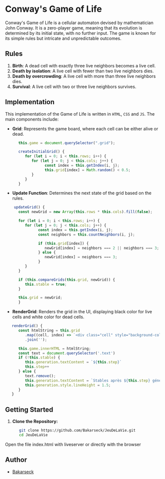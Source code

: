 # Conway's Game of Life

Conway's Game of Life is a cellular automaton devised by mathematician John Conway. It is a zero-player game, meaning that its evolution is determined by its initial state, with no further input. The game is known for its simple rules but intricate and unpredictable outcomes.

## Rules

1. **Birth**: A dead cell with exactly three live neighbors becomes a live cell.
2. **Death by isolation**: A live cell with fewer than two live neighbors dies.
3. **Death by overcrowding**: A live cell with more than three live neighbors dies.
4. **Survival**: A live cell with two or three live neighbors survives.

## Implementation

This implementation of the Game of Life is written in `HTML`, `CSS` and `JS`. The main components include:

- **Grid**: Represents the game board, where each cell can be either alive or dead.

```js
      this.game = document.querySelector(".grid");

      createInitialGrid() {
         for (let i = 0; i < this.rows; i++) {
            for (let j = 0; j < this.cols; j++) {
                  const index = this.getIndex(i, j);
                  this.grid[index] = Math.random() < 0.5;
            }
         }
      }
```

- **Update Function**: Determines the next state of the grid based on the rules.

```js
    updateGrid() {
      const newGrid = new Array(this.rows * this.cols).fill(false);

      for (let i = 0; i < this.rows; i++) {
         for (let j = 0; j < this.cols; j++) {
               const index = this.getIndex(i, j);
               const neighbors = this.countNeighbors(i, j);

               if (this.grid[index]) {
                  newGrid[index] = neighbors === 2 || neighbors === 3;
               } else {
                  newGrid[index] = neighbors === 3;
               }
         }
      }

      if (this.compareGrids(this.grid, newGrid)) {
         this.stable = true;
      }

      this.grid = newGrid;
      }
```

- **RenderGrid**: Renders the grid in the UI, displaying black color for live cells and white color for dead cells.

```js
   renderGrid() {
      const htmlString = this.grid
         .map((cell, index) => `<div class="cell" style="background-color: ${cell ? '#333' : '#fff'}"></div>${(index + 1) % this.cols === 0 ? '<br>' : ''}`)
         .join('');

      this.game.innerHTML = htmlString;
      const text = document.querySelector('.text')
      if (!this.stable) {
         this.generation.textContent = `${this.step}`
         this.step++
      } else {
         text.remove();
         this.generation.textContent = `Stables après ${this.step} générations`;
         this.generation.style.lineHeight = 1.5;
      }
   }
```

## Getting Started

1. **Clone the Repository:**
   ```bash
      git clone https://github.com/Bakarseck/JeuDeLaVie.git
      cd JeuDeLaVie
   ```

Open the file index.html with liveserver or directly with the browser

## Author 

 * [Bakarseck](https://github.com/Bakarseck)

